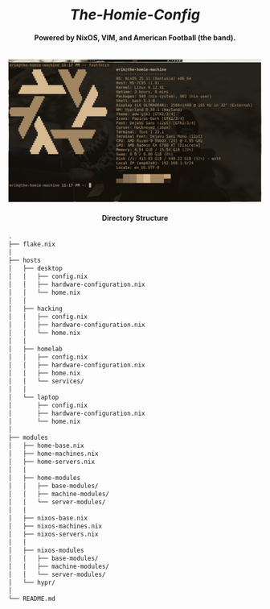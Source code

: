 <div align="center">
    <h1><i>The-Homie-Config</i></h1>
    <h4>Powered by NixOS, VIM, and American Football (the band).</h4>
</div>

<div>
    <br> <img src="./files/screenshot.png" alt="Loading bruh chill for 1 sec...">
</div>

<div align="center">
    <h4>Directory Structure</h4>
</div>

```
.
├── flake.nix
│
├── hosts
│   ├── desktop
│   │   ├── config.nix
│   │   ├── hardware-configuration.nix
│   │   └── home.nix
│   │
│   ├── hacking
│   │   ├── config.nix
│   │   ├── hardware-configuration.nix
│   │   └── home.nix
│   │
│   ├── homelab
│   │   ├── config.nix
│   │   ├── hardware-configuration.nix
│   │   ├── home.nix
│   │   └── services/
│   │
│   └── laptop
│       ├── config.nix
│       ├── hardware-configuration.nix
│       └── home.nix
│
├── modules
│   ├── home-base.nix
│   ├── home-machines.nix
│   ├── home-servers.nix
│   │
│   ├── home-modules
│   │   ├── base-modules/
│   │   ├── machine-modules/
│   │   └── server-modules/
│   │
│   ├── nixos-base.nix
│   ├── nixos-machines.nix
│   ├── nixos-servers.nix
│   │
│   ├── nixos-modules
│   │   ├── base-modules/
│   │   ├── machine-modules/
│   │   └── server-modules/
│   └── hypr/
│
└── README.md
```

